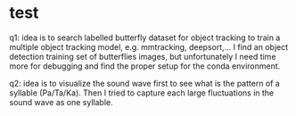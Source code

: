 # test

q1: idea is to search labelled butterfly dataset for object tracking to train a multiple object tracking model, e.g. mmtracking, deepsort,... I find an object detection training set of butterflies images, but unfortunately I need time more for debugging and find the proper setup for the conda environment. 

q2: idea is to visualize the sound wave first to see what is the pattern of a syllable (Pa/Ta/Ka). Then I tried to capture each large fluctuations in the sound wave as one syllable. 
